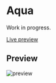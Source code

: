 # Aqua

Work in progress.

[Live preview](https://0-l.github.io/aqua/?)

## Preview

![preview](https://i.imgur.com/Jx9JrJn.png)
